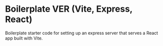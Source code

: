 # Boilerplate VER (Vite, Express, React)

Boilerplate starter code for setting up an express server that serves a React app built with Vite.
